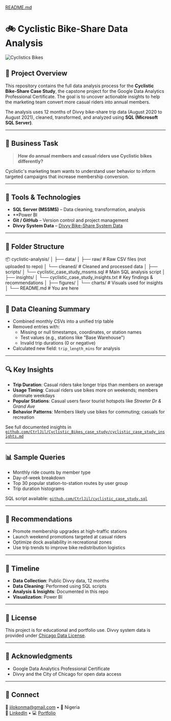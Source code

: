[README.md](https://github.com/user-attachments/files/21536840/README.md)
# 🚲 Cyclistic Bike-Share Data Analysis

![Cyclistics Bikes](https://i.postimg.cc/R0zBX7Mv/Cyclistic-bikes-rides.png)

## 📌 Project Overview

This repository contains the full data analysis process for the **Cyclistic Bike-Share Case Study**, the capstone project for the Google Data Analytics Professional Certificate. The goal is to uncover actionable insights to help the marketing team convert more casual riders into annual members.

The analysis uses 12 months of Divvy bike-share trip data (August 2020 to August 2021), cleaned, transformed, and analyzed using **SQL (Microsoft SQL Server)**.

---

## 🧩 Business Task

> **How do annual members and casual riders use Cyclistic bikes differently?**

Cyclistic's marketing team wants to understand user behavior to inform targeted campaigns that increase membership conversion.

---

## 🧮 Tools & Technologies

- **SQL Server (MSSMS)** – Data cleaning, transformation, analysis
- **Power BI 
- **Git / GitHub** – Version control and project management
- **Divvy System Data** – [Divvy Bike-Share System Data](https://divvybikes.com/system-data)

---

## 📁 Folder Structure


📦 cyclistic-analysis/
│
├── data/
│ ├── raw/ # Raw CSV files (not uploaded to repo)
│ └── cleaned/ # Cleaned and processed data
│
├── scripts/
│ └── cyclistic_case_study_mssms.sql # Main SQL analysis script
│
├── insights/
│ └── cyclistic_case_study_insights.txt # Key findings & recommendations
│
├── figures/
│ └── charts/ # Visuals used for insights
│
└── README.md # You are here




---

## 🧼 Data Cleaning Summary

- Combined monthly CSVs into a unified trip table
- Removed entries with:
  - Missing or null timestamps, coordinates, or station names
  - Test values (e.g., stations like "Base Warehouse")
  - Invalid trip durations (0 or negative)
- Calculated new field: `trip_length_mins` for analysis

---

## 🔍 Key Insights

- **Trip Duration**: Casual riders take longer trips than members on average
- **Usage Timing**: Casual riders use bikes more on weekends; members dominate weekdays
- **Popular Stations**: Casual users favor tourist hotspots like *Streeter Dr & Grand Ave*
- **Behavior Patterns**: Members likely use bikes for commuting; casuals for recreation

See full documented insights in [`github.com/CtrlJil/Cyclistic_Bikes_case_study/cyclistic_case_study_insights.md`](Cyclistic_Bikes_case_study/cyclistic_case_study_insights.md)

---

## 📊 Sample Queries

- Monthly ride counts by member type
- Day-of-week breakdown
- Top 30 popular station-to-station routes by user group
- Trip duration histograms

SQL script available: [`github.com/CtrlJil/cyclistic_case_study.sql`](cyclistic_case_study.sql)

---

## 🧠 Recommendations

- Promote membership upgrades at high-traffic stations
- Launch weekend promotions targeted at casual riders
- Optimize dock availability in recreational zones
- Use trip trends to improve bike redistribution logistics

---

## 📅 Timeline

- **Data Collection**: Public Divvy data, 12 months
- **Data Cleaning**: Performed using SQL scripts
- **Analysis & Insights**: Documented in this repo
- **Visualization**: Power BI 

---

## 🧾 License

This project is for educational and portfolio use. Divvy system data is provided under [Chicago Data License](https://www.chicago.gov/city/en/narr/foia/data_disclaimer.html).

---

## 🤝 Acknowledgments

- Google Data Analytics Professional Certificate
- Divvy and the City of Chicago for open data access

---

## 🔗 Connect

📧 jilokonma@gmail.com • 📍 Nigeria  
💼 [LinkedIn](https://www.linkedin.com/in/jil-okonma) • 💻 [Portfolio](https://jil-okonma.xyz)  

